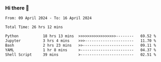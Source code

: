 ### Hi there 👋

<!--
**ututono/ututono** is a ✨ _special_ ✨ repository because its `README.md` (this file) appears on your GitHub profile.

Here are some ideas to get you started:

- 🔭 I’m currently working on ...
- 🌱 I’m currently learning ...
- 👯 I’m looking to collaborate on ...
- 🤔 I’m looking for help with ...
- 💬 Ask me about ...
- 📫 How to reach me: ...
- 😄 Pronouns: ...
- ⚡ Fun fact: ...
-->



<!--START_SECTION:waka-->

```txt
From: 09 April 2024 - To: 16 April 2024

Total Time: 26 hrs 12 mins

Python           18 hrs 13 mins  >>>>>>>>>>>>>>>>>--------   69.52 %
Jupyter          3 hrs 4 mins    >>>----------------------   11.70 %
Bash             2 hrs 23 mins   >>-----------------------   09.11 %
YAML             1 hr 8 mins     >------------------------   04.37 %
Shell Script     39 mins         >------------------------   02.51 %
```

<!--END_SECTION:waka-->
